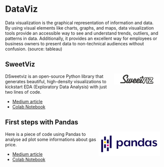 # DataViz

Data visualization is the graphical representation of information and data. By using visual elements like charts, graphs, and maps, data visualization tools provide an accessible way to see and understand trends, outliers, and patterns in data. Additionally, it provides an excellent way for employees or business owners to present data to non-technical audiences without confusion. (source: tableau)


## SweetViz

<img align="right" src="images/sweetviz-logo.png" width="150">

DSweetviz is an open-source Python library that generates beautiful, high-density visualizations to kickstart EDA (Exploratory Data Analysis) with just two lines of code.

* [Medium article](https://medium.com/@pierrebomfim/an%C3%A1lise-explorat%C3%B3ria-de-dados-com-apenas-3-linhas-de-c%C3%B3digo-3f6ee1e218b2)
* [Colab Notebook](https://colab.research.google.com/drive/1b3Ey26W3ZoXU6CfXS2r4GW8N4gjX91oA?usp=sharing)


## First steps with Pandas

<img align="right" src="images/pandas_logo.png" width="200">

Here is a piece of code using Pandas to analyse ad plot some informations about gas price. 

* [Medium article](https://medium.com/@pierrebomfim/primeiros-passos-com-pandas-4c98fde00beb)
* [Colab Notebook](https://colab.research.google.com/drive/1FJsdZxfFbb9hQtVef5X8QrA85JJCkL_h?usp=sharing)
